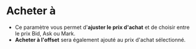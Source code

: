 # **Acheter à** 

- Ce paramètre vous permet d'**ajuster le prix d'achat** et de choisir entre le prix Bid, Ask ou Mark. 
- **Acheter à l'offset** sera également ajouté au prix d'achat sélectionné.
